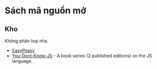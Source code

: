 # Sách mã nguồn mở

## Kho
Không phân loại nha.

- [EasyPeasy](https://easypeasymethod.org)
- [You-Dont-Know-JS](https://github.com/getify/You-Dont-Know-JS) - A book series (2 published editions) on the JS language.